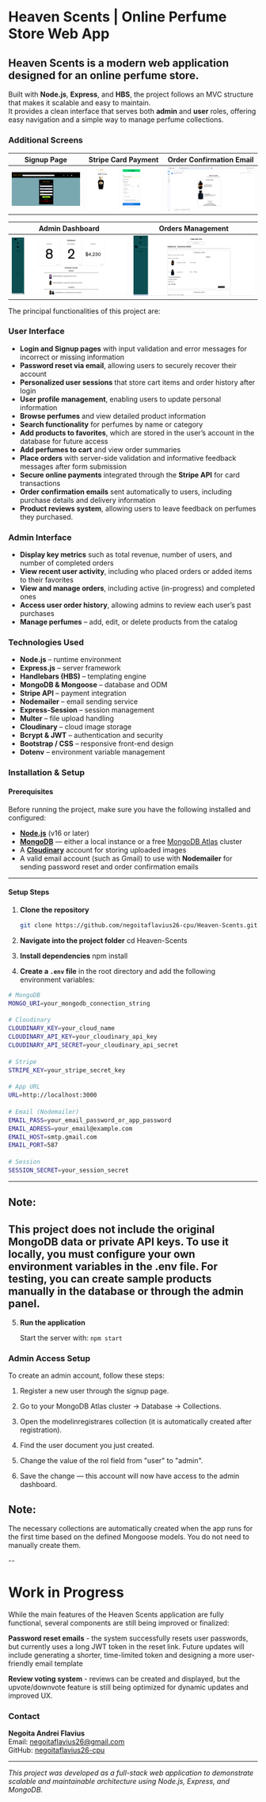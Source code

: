 # Heaven Scents | Online Perfume Store Web App

## Heaven Scents is a modern web application designed for an online perfume store.
 
Built with **Node.js**, **Express**, and **HBS**, the project follows an MVC structure that makes it scalable and easy to maintain.  
It provides a clean interface that serves both **admin** and **user** roles, offering easy navigation and a simple way to manage perfume collections.

### Additional Screens
| Signup Page | Stripe Card Payment | Order Confirmation Email |
|--------------|--------------------|---------------------------|
| ![Signup Page](/screenshots/sign_up.PNG) | ![Stripe Payment](screenshots/stripe_card.PNG) | ![Order Email](/screenshots/email_order.PNG) |

| Admin Dashboard | Orders Management |
|-----------------|-------------------|
| ![Admin Dashboard](screenshots/dashboard_admin.PNG) | ![Admin Orders](/screenshots/orders_admin.PNG) |

The principal functionalities of this project are:
 
### User Interface 
- **Login and Signup pages** with input validation and error messages for incorrect or missing information
- **Password reset via email**, allowing users to securely recover their account 
- **Personalized user sessions** that store cart items and order history after login 
- **User profile management**, enabling users to update personal information
- **Browse perfumes** and view detailed product information 
- **Search functionality** for perfumes by name or category
- **Add products to favorites**, which are stored in the user’s account in the database for future access
- **Add perfumes to cart** and view order summaries
- **Place orders** with server-side validation and informative feedback messages after form submission
- **Secure online payments** integrated through the **Stripe API** for card transactions
- **Order confirmation emails** sent automatically to users, including purchase details and delivery information
- **Product reviews system**, allowing users to leave feedback on perfumes they purchased.

### Admin Interface
- **Display key metrics** such as total revenue, number of users, and number of completed orders 
- **View recent user activity**, including who placed orders or added items to their favorites
- **View and manage orders**, including active (in-progress) and completed ones
- **Access user order history**, allowing admins to review each user’s past purchases  
- **Manage perfumes** – add, edit, or delete products from the catalog   

### Technologies Used
- **Node.js** – runtime environment  
- **Express.js** – server framework  
- **Handlebars (HBS)** – templating engine  
- **MongoDB & Mongoose** – database and ODM  
- **Stripe API** – payment integration  
- **Nodemailer** – email sending service  
- **Express-Session** – session management  
- **Multer** – file upload handling  
- **Cloudinary** – cloud image storage  
- **Bcrypt & JWT** – authentication and security  
- **Bootstrap / CSS** – responsive front-end design  
- **Dotenv** – environment variable management  

###  Installation & Setup

####  Prerequisites
Before running the project, make sure you have the following installed and configured:

- [**Node.js**](https://nodejs.org/) (v16 or later)
- [**MongoDB**](https://www.mongodb.com/) — either a local instance or a free [MongoDB Atlas](https://www.mongodb.com/cloud/atlas) cluster
- A [**Cloudinary**](https://cloudinary.com/) account for storing uploaded images
- A valid email account (such as Gmail) to use with **Nodemailer** for sending password reset and order confirmation emails

---

#### Setup Steps

1. **Clone the repository**
   ```bash
   git clone https://github.com/negoitaflavius26-cpu/Heaven-Scents.git
   
2. **Navigate into the project folder**
   cd Heaven-Scents

3. **Install dependencies**
   npm install

4. **Create a `.env` file** in the root directory and add the following environment variables:

```bash
# MongoDB
MONGO_URI=your_mongodb_connection_string

# Cloudinary
CLOUDINARY_KEY=your_cloud_name
CLOUDINARY_API_KEY=your_cloudinary_api_key
CLOUDINARY_API_SECRET=your_cloudinary_api_secret

# Stripe
STRIPE_KEY=your_stripe_secret_key

# App URL
URL=http://localhost:3000

# Email (Nodemailer)
EMAIL_PASS=your_email_password_or_app_password
EMAIL_ADRESS=your_email@example.com
EMAIL_HOST=smtp.gmail.com
EMAIL_PORT=587

# Session
SESSION_SECRET=your_session_secret
```

---
## Note:
This project does not include the original MongoDB data or private API keys.
To use it locally, you must configure your own environment variables in the .env file.
For testing, you can create sample products manually in the database or through the admin panel.
---

5. **Run the application**

   Start the server with:
   `npm start`

 ### Admin Access Setup
To create an admin account, follow these steps:

1. Register a new user through the signup page.

2. Go to your MongoDB Atlas cluster → Database → Collections.

3. Open the modelinregistrares collection (it is automatically created after registration).

4. Find the user document you just created.

5. Change the value of the rol field from "user" to "admin".

6. Save the change — this account will now have access to the admin dashboard.

## Note: 
The necessary collections are automatically created when the app runs for the first time based on the defined Mongoose models.
You do not need to manually create them.

--

# Work in Progress
While the main features of the Heaven Scents application are fully functional, several components are still being improved or finalized:

**Password reset emails** - the system successfully resets user passwords, but currently uses a long JWT token in the reset link. Future updates will include generating a shorter, time-limited token and designing a more user-friendly email template

**Review voting system** - reviews can be created and displayed, but the upvote/downvote feature is still being optimized for dynamic updates and improved UX.

### Contact
**Negoita Andrei Flavius**  
 Email: [negoitaflavius26@gmail.com](mailto:negoitaflavius26@gmail.com)  
 GitHub: [negoitaflavius26-cpu](https://github.com/negoitaflavius26-cpu)

 ---
*This project was developed as a full-stack web application to demonstrate scalable and maintainable architecture using Node.js, Express, and MongoDB.*
